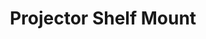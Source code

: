 ---
title:  Projector Shelf Mount
layout: post
excerpt: A mount for a projector underneath a shelf with a tilt swivel joint.

img:
    src: /assets/projects/projector_mount/projector.svg
    alt: A CAD model of a 3D printable mount for a common LED light onto a helmet.
    class: invertable

permalink: /projects/projector_mount
---